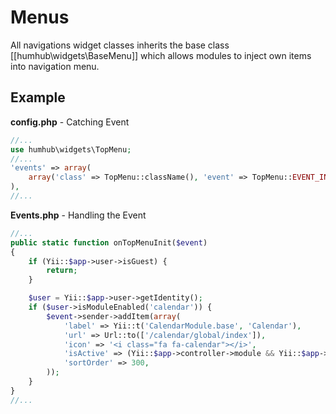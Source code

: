 Menus
=====

All navigations widget classes inherits the base class [[humhub\widgets\BaseMenu]] which allows modules
to inject own items into navigation menu.

## Example

__config.php__ - Catching Event

```php
//...
use humhub\widgets\TopMenu;
//...
'events' => array(
    array('class' => TopMenu::className(), 'event' => TopMenu::EVENT_INIT, 'callback' => array('humhub\modules\calendar\Events', 'onTopMenuInit')),
),
//...
```


__Events.php__ - Handling the Event

```php
//...
public static function onTopMenuInit($event)
{
    if (Yii::$app->user->isGuest) {
        return;
    }

    $user = Yii::$app->user->getIdentity();
    if ($user->isModuleEnabled('calendar')) {
        $event->sender->addItem(array(
            'label' => Yii::t('CalendarModule.base', 'Calendar'),
            'url' => Url::to(['/calendar/global/index']),
            'icon' => '<i class="fa fa-calendar"></i>',
            'isActive' => (Yii::$app->controller->module && Yii::$app->controller->module->id == 'calendar' && Yii::$app->controller->id == 'global'),
            'sortOrder' => 300,
        ));
    }
}
//...
```
